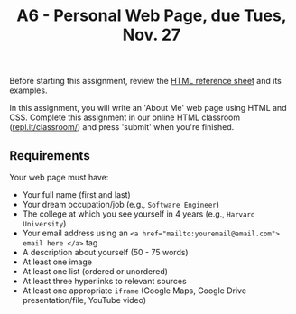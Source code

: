 ﻿---
# Posts need to have the `post` layout
layout: post

# The title of your post
title: A6 - Personal Web Page, due Tues, Nov. 27

# (Optional) Write a short (~150 characters) description of each blog post.
# This description is used to preview the page on search engines, social media, etc.
description: >
   **Assigned** Wed, Nov. 14; **Due** Tues, Nov. 27 at 11:59 PM;

# (Optional) Link to an image that represents your blog post.
# The aspect ratio should be ~16:9.
image: /assets/img/default.jpg

# You can hide the description and/or image from the output
# (only visible to search engines) by setting:
# hide_description: true
# hide_image: true

# (Optional) Each post can have zero or more categories, and zero or more tags.
# The difference is that categories will be part of the URL, while tags will not.
# E.g. the URL of this post is <site.baseurl>/hydejack/2017/11/23/example-content/
categories: [CS 101]
tags: [Assignments]
# If you want a category or tag to have its own page,
# check out `_featured_categories` and `_featured_tags` respectively.
---

Before starting this assignment, review the [HTML reference sheet]() and its examples.

In this assignment, you will write an 'About Me' web page using HTML and CSS. Complete this assignment in our online HTML classroom 
([repl.it/classroom/](https://repl.it/classroom/invite/2JbmLOt)) and press 'submit' when you're finished.

## Requirements
Your web page must have:
- Your full name (first and last)
- Your dream occupation/job (e.g., `Software Engineer`)
- The college at which you see yourself in 4 years (e.g., `Harvard University`)
- Your email address using an `<a href="mailto:youremail@email.com"> email here </a>` tag
- A description about yourself (50 - 75 words)
- At least one image
- At least one list (ordered or unordered)
- At least three hyperlinks to relevant sources
- At least one appropriate `iframe` (Google Maps, Google Drive presentation/file, YouTube video)
